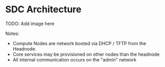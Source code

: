 # SDC Architecture

TODO: Add image here

Notes:

* Compute Nodes are network booted via DHCP / TFTP from the Headnode.
* Core services may be provisioned on other nodes than the headnode
* All internal communication occurs on the "admin" network

